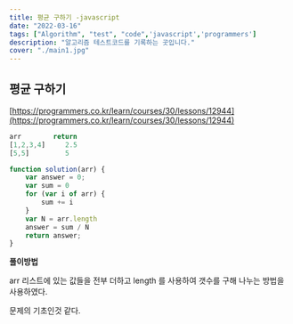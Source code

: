 ```yaml
---
title: 평균 구하기 -javascript
date: "2022-03-16"
tags: ["Algorithm", "test", "code",'javascript','programmers']
description: "알고리즘 테스트코드를 기록하는 곳입니다."
cover: "./main1.jpg"
---
```


## 평균 구하기

[https://programmers.co.kr/learn/courses/30/lessons/12944](https://programmers.co.kr/learn/courses/30/lessons/12944)

```jsx
arr	       return
[1,2,3,4]	  2.5
[5,5]	      5

function solution(arr) {
    var answer = 0;
    var sum = 0
    for (var i of arr) {
        sum += i 
    }
    var N = arr.length
    answer = sum / N
    return answer;
}
```

**풀이방법**  

arr 리스트에 있는 값들을 전부 더하고 length 를 사용하여 갯수를 구해 나누는 방법을 사용하였다.

문제의 기초인것 같다.